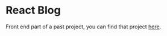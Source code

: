 # React Blog
Front end part of a past project, you can find that project [here](https://github.com/ddbdev/Blog).
